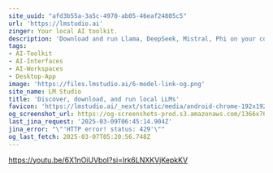 ```yaml
---
site_uuid: "afd3b55a-3a5c-4970-ab05-46eaf24805c5"
url: 'https://lmstudio.ai'
zinger: Your local AI toolkit.
description: 'Download and run Llama, DeepSeek, Mistral, Phi on your computer.'
tags:
- AI-Toolkit
- AI-Interfaces
- AI-Workspaces
- Desktop-App
image: 'https://files.lmstudio.ai/6-model-link-og.png'
site_name: LM Studio
title: 'Discover, download, and run local LLMs'
favicon: 'https://lmstudio.ai/_next/static/media/android-chrome-192x192.3a60873f.png'
og_screenshot_url: https://og-screenshots-prod.s3.amazonaws.com/1366x768/80/false/6751d818724ffdd34db94495dff2ad1b8f9768ba269fb8575395e2fdc3884040.jpeg
last_jina_request: '2025-03-09T06:45:14.904Z'
jina_error: "\"'HTTP error! status: 429'\""
og_last_fetch: 2025-03-07T05:20:56.748Z
---
```


https://youtu.be/6X1nOiUVboI?si=lrk6LNXKVjKepkKV
